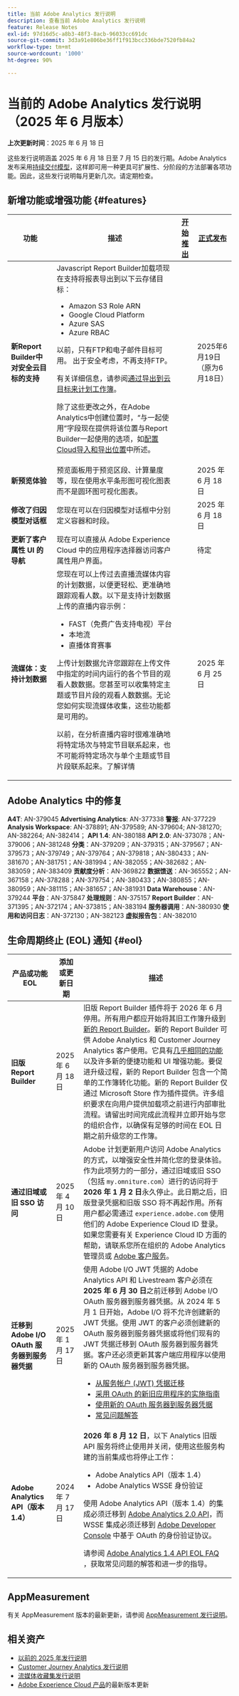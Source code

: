 ```yaml
---
title: 当前 Adobe Analytics 发行说明
description: 查看当前 Adobe Analytics 发行说明
feature: Release Notes
exl-id: 97d16d5c-a8b3-48f3-8acb-96033cc691dc
source-git-commit: 3d3a91e806be36ff1f913bcc336bde7520fb84a2
workflow-type: tm+mt
source-wordcount: '1000'
ht-degree: 90%

---
```


# 当前的 Adobe Analytics 发行说明（2025 年 6 月版本）

**上次更新时间**：2025 年 6 月 18 日

这些发行说明涵盖 2025 年 6 月 18 日至 7 月 15 日的发行期。Adobe Analytics 发布采用[持续交付模型](releases.md)，这样即可用一种更具可扩展性、分阶段的方法部署各项功能。因此，这些发行说明每月更新几次。请定期检查。

## 新增功能或增强功能 {#features}

| 功能 | 描述 | [开始推出](releases.md) | [正式发布](releases.md) |
| ----------- | ---------- | ------- | ---- |
| **新Report Builder中对安全云目标的支持** | Javascript Report Builder加载项现在支持将报表导出到以下云存储目标：<ul><li>Amazon S3 Role ARN</li><li>Google Cloud Platform</li><li>Azure SAS</li><li>Azure RBAC</li></ul><p>以前，只有FTP和电子邮件目标可用。 出于安全考虑，不再支持FTP。</p><p>有关详细信息，请参阅[通过导出到云目标来计划工作簿](/help/analyze/report-builder/report-builder-export.md)。</p><p>除了这些更改之外，在Adobe Analytics中创建位置时，“与一起使用”字段现在提供将该位置与Report Builder一起使用的选项，如[配置Cloud导入和导出位置](/help/components/locations/configure-import-locations.md)中所述。</p> |  | 2025年6月19日（原为6月18日） |
| **新预览体验** | 预览面板用于预览区段、计算量度等，现在使用水平条形图可视化图表而不是圆环图可视化图表。 |  | 2025 年 6 月 18 日 |
| **修改了归因模型对话框** | 您现在可以在归因模型对话框中分别定义容器和时段。 |  | 2025 年 6 月 18 日 |
| **更新了客户属性 UI 的导航** | 现在可以直接从 Adobe Experience Cloud 中的应用程序选择器访问客户属性用户界面。 |  | 待定 |
| **流媒体：支持计划数据** | 您现在可以上传过去直播流媒体内容的计划数据，以便更轻松、更准确地跟踪观看人数。以下是支持计划数据上传的直播内容示例：<ul><li>FAST（免费广告支持电视）平台</li><li>本地流</li><li>直播体育赛事</li></ul>上传计划数据允许您跟踪在上传文件中指定的时间内运行的各个节目的观看人数数据。您甚至可以收集特定主题或节目片段的观看人数数据。无论您如何实现流媒体收集，这些功能都是可用的。<p>以前，在分析直播内容时很难准确地将特定场次与特定节目联系起来，也不可能将特定场次与单个主题或节目片段联系起来。了解详情 |  | 2025 年 6 月 25 日 |

## Adobe Analytics 中的修复

**A4T**: AN-379045
**Advertising Analytics**: AN-377338
**警报**: AN-377229
**Analysis Workspace**: AN-378891; AN-379589; AN-379604; AN-381270; AN-382264; AN-382414；
**API 1.4**: AN-380188
**API 2.0**: AN-373078；AN-379006；AN-381248
**分类**：AN-379209；AN-379315；AN-379567；AN-379573；AN-379749；AN-379764；AN-379818；AN-380433；AN-381670；AN-381751；AN-381994；AN-382055；AN-382682；AN-383059；AN-383409
**贡献度分析**：AN-369822
**数据馈送**：AN-365552；AN-367158；AN-378288；AN-379754；AN-380433；AN-380855；AN-380959；AN-381115；AN-381657；AN-381931
**Data Warehouse**：AN-379244
**平台**：AN-375847
**处理规则**：AN-375157
**Report Builder**：AN-371395；AN-372174；AN-373815；AN-383194
**服务器调用**：AN-380930
**使用和访问日志**：AN-372130；AN-382123
**虚拟报告包**：AN-382010


## 生命周期终止 (EOL) 通知 {#eol}

| 产品或功能 EOL | 添加或更新日期 | 描述 |
| --- | --- | --- |
| **旧版 Report Builder** | 2025 年 6 月 18 日 | 旧版 Report Builder 插件将于 2026 年 6 月停用。所有用户都应开始将其旧工作簿升级到[新的 Report Builder](https://experienceleague.adobe.com/zh-hans/docs/analytics/analyze/report-builder/rb-overview)。新的 Report Builder 可供 Adobe Analytics 和 Customer Journey Analytics 客户使用。它具有[几乎相同的功能](https://experienceleague.adobe.com/zh-hans/docs/analytics/analyze/report-builder/convert-workbooks#unsupported)以及许多新的便捷功能和 UI 增强功能。要促进升级过程，新的 Report Builder 包含一个简单的工作簿转化功能。新的 Report Builder 仅通过 Microsoft Store 作为插件提供。许多组织要求在向用户提供加载项之前进行内部审批流程。请留出时间完成此流程并立即开始与您的组织合作，以确保有足够的时间在 EOL 日期之前升级您的工作簿。 |
| **通过旧域或旧 SSO 访问** | 2025年 4 月 10 日 | Adobe 计划更新用户访问 Adobe Analytics 的方式，以增强安全性并简化您的登录体验。作为此项努力的一部分，通过旧域或旧 SSO（包括 `my.omniture.com`）进行的访问将于 **2026 年 1 月 2 日**&#x200B;永久停止。此日期之后，旧版登录凭据和旧版 SSO 将不再起作用。所有用户都必需通过 `experience.adobe.com` 使用他们的 Adobe Experience Cloud ID 登录。如果您需要有关 Experience Cloud ID 方面的帮助，请联系您所在组织的 Adobe Analytics 管理员或 [Adobe 客户服务](https://helpx.adobe.com/cn/contact.html)。 |
| **迁移到 Adobe I/O OAuth 服务器到服务器凭据** | 2025 年 1 月 17 日 | 使用 Adobe I/O JWT 凭据的 Adobe Analytics API 和 Livestream 客户必须在 **2025 年 6 月 30 日**&#x200B;之前迁移到 Adobe I/O OAuth 服务器到服务器凭据。从 2024 年 5 月 1 日开始，Adobe I/O 将不允许创建新的 JWT 凭据。使用 JWT 的客户必须创建新的 OAuth 服务器到服务器凭据或将他们现有的 JWT 凭据迁移到 OAuth 服务器到服务器凭据。客户还必须更新其客户端应用程序以使用新的 OAuth 服务器到服务器凭据。 <ul><li>[从服务帐户 (JWT) 凭据迁移](https://developer.adobe.com/developer-console/docs/guides/authentication/ServerToServerAuthentication/migration)</li><li>[采用 OAuth 的新旧应用程序的实施指南](https://developer.adobe.com/developer-console/docs/guides/authentication/ServerToServerAuthentication/implementation)<li>[使用新的 OAuth 服务器到服务器凭据](https://developer.adobe.com/developer-console/docs/guides/authentication/ServerToServerAuthentication/implementation)</li><li>[常见问题解答](https://developer.adobe.com/developer-console/docs/guides/authentication/ServerToServerAuthentication/faqs)</li></ul> |
| **Adobe Analytics API（版本 1.4）** | 2024 年 7 月 17 日 | **2026 年 8 月 12 日**，以下 Analytics 旧版 API 服务将终止使用并关闭，使用这些服务构建的当前集成也将停止工作：<ul><li>Adobe Analytics API（版本 1.4）</li><li>Adobe Analytics WSSE 身份验证</li></ul><p>使用 Adobe Analytics API（版本 1.4）的集成必须迁移到 [Adobe Analytics 2.0 API](https://developer.adobe.com/analytics-apis/docs/2.0/)，而 WSSE 集成必须迁移到 [Adobe Developer Console](https://developer.adobe.com/console) 中基于 OAuth 的身份验证协议。</p><p>请参阅  [Adobe Analytics 1.4 API EOL FAQ](/help/admin/c-admin-api/c-admin-14-api-eol.md) ，获取常见问题的解答和进一步的指导。</p> |



## AppMeasurement

有关 AppMeasurement 版本的最新更新，请参阅 [AppMeasurement 发行说明](https://github.com/adobe/appmeasurement/releases)。


## 相关资产

* [以前的 2025 年发行说明](/help/release-notes/2025.md)
* [Customer Journey Analytics 发行说明](https://experienceleague.adobe.com/docs/analytics-platform/using/releases/latest.html?lang=zh-Hans)
* [流媒体收藏集发行说明](https://experienceleague.adobe.com/docs/media-analytics/using/additional-resources/release-notes.html?lang=zh-Hans)
* [Adobe Experience Cloud 产品](https://business.adobe.com/products/adobe-experience-cloud-products.html)的最新版本更新
